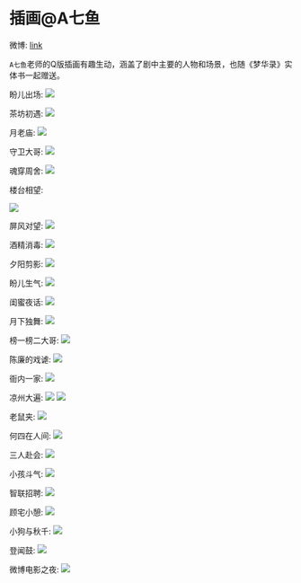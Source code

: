 # 插画@A七鱼

微博: [link](https://weibo.com/n/A%E4%B8%83%E9%B1%BC?tabtype=home)

`A七鱼`老师的Q版插画有趣生动，涵盖了剧中主要的人物和场景，也随《梦华录》实体书一起赠送。

盼儿出场:
![](/image/erchuang/piant/a7y/3.jpg)

茶坊初遇:
![](/image/erchuang/piant/a7y/15.jpg)

月老庙:
![](/image/erchuang/piant/a7y/11.jpg)

守卫大哥:
![](/image/erchuang/piant/a7y/17.jpg)

魂穿周舍:
![](/image/erchuang/piant/a7y/16.jpg)

楼台相望:

![](/image/erchuang/piant/a7y/7.jpg)

屏风对望:
![](/image/erchuang/piant/a7y/25.jpg)

酒精消毒:
![](/image/erchuang/piant/a7y/9.jpg)

夕阳剪影:
![](/image/erchuang/piant/a7y/13.jpg)

盼儿生气:
![](/image/erchuang/piant/a7y/27.jpg)

闺蜜夜话:
![](/image/erchuang/piant/a7y/14.jpg)

月下独舞:
![](/image/erchuang/piant/a7y/8.jpg)

榜一榜二大哥:
![](/image/erchuang/piant/a7y/21.jpg)

陈廉的戏谑:
![](/image/erchuang/piant/a7y/10.jpg)

衙内一家:
![](/image/erchuang/piant/a7y/19.jpg)

凉州大遍:
![](/image/erchuang/piant/a7y/4.jpg)
![](/image/erchuang/piant/a7y/1.jpg)

老鼠夹:
![](/image/erchuang/piant/a7y/22.jpg)

何四在人间:
![](/image/erchuang/piant/a7y/24.jpg)

三人赴会:
![](/image/erchuang/piant/a7y/12.jpg)

小孩斗气:
![](/image/erchuang/piant/a7y/26.jpg)

智联招聘:
![](/image/erchuang/piant/a7y/23.jpg)

顾宅小憩:
![](/image/erchuang/piant/a7y/18.jpg)

小狗与秋千:
![](/image/erchuang/piant/a7y/5.jpg)

登闻鼓:
![](/image/erchuang/piant/a7y/20.jpg)

微博电影之夜:
![](/image/erchuang/piant/a7y/2.jpg)
